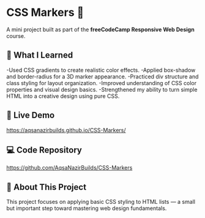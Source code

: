# CSS Markers 🎯

A mini project built as part of the **freeCodeCamp Responsive Web Design** course.

## 🧠 What I Learned
-Used CSS gradients to create realistic color effects.
-Applied box-shadow and border-radius for a 3D marker appearance.
-Practiced div structure and class styling for layout organization.
-Improved understanding of CSS color properties and visual design basics.
-Strengthened my ability to turn simple HTML into a creative design using pure CSS.
## 🔗 Live Demo
https://aqsanazirbuilds.github.io/CSS-Markers/

## 💻 Code Repository
https://github.com/AqsaNazirBuilds/CSS-Markers

## 🌱 About This Project
This project focuses on applying basic CSS styling to HTML lists — a small but important step toward mastering web design fundamentals.
